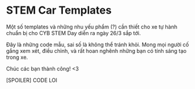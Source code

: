 # STEM Car Templates

Một số templates và những nhu yếu phẩm (?) cần thiết cho xe tự hành chuẩn bị cho CYB STEM Day diễn ra ngày 26/3 sắp tới.

Đây là những code mẫu, sai số là không thể tránh khỏi. Mong mọi người cố gắng xem xét, điều chỉnh, và rất hoan nghênh những bạn có tính sáng tạo trong xe.

Chúc các bạn thành công! <3

[SPOILER] CODE LOI
